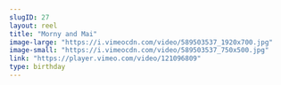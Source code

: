 ```yaml
---
slugID: 27 
layout: reel
title: "Morny and Mai"
image-large: "https://i.vimeocdn.com/video/589503537_1920x700.jpg"
image-small: "https://i.vimeocdn.com/video/589503537_750x500.jpg"
link: "https://player.vimeo.com/video/121096809"
type: birthday 
---
```

